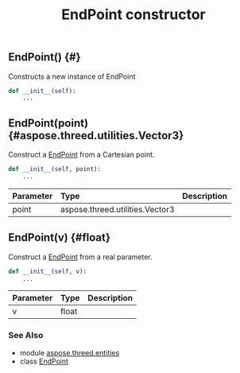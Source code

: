 ﻿---
title: EndPoint constructor
second_title: Aspose.3D for Python via .NET API References
description: 
type: docs
weight: 10
url: /python-net/aspose.threed.entities/endpoint/__init__/
is_root: false
---

## EndPoint() {#}

Constructs a new instance of EndPoint



```python
def __init__(self):
    ...
```




## EndPoint(point) {#aspose.threed.utilities.Vector3}

Construct a [EndPoint](/3d/python-net/aspose.threed.entities/endpoint) from a Cartesian point.



```python
def __init__(self, point):
    ...
```


| Parameter | Type | Description |
| :- | :- | :- |
| point | aspose.threed.utilities.Vector3 |  |


## EndPoint(v) {#float}

Construct a [EndPoint](/3d/python-net/aspose.threed.entities/endpoint) from a real parameter.



```python
def __init__(self, v):
    ...
```


| Parameter | Type | Description |
| :- | :- | :- |
| v | float |  |



### See Also
* module [aspose.threed.entities](../../)
* class [EndPoint](/3d/python-net/aspose.threed.entities/endpoint)
